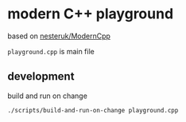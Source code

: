 # modern C++ playground

based on [nesteruk/ModernCpp](https://github.com/nesteruk/ModernCpp)

`playground.cpp` is main file

## development

build and run on change

```sh
./scripts/build-and-run-on-change playground.cpp
```